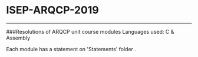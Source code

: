 # ISEP-ARQCP-2019
-------
###Resolutions of ARQCP unit course modules
Languages used: C & Assembly

Each module has a statement on 'Statements' folder .
 
